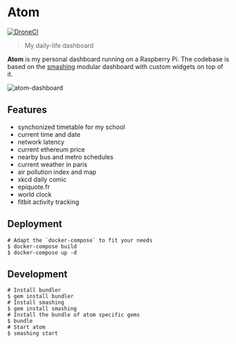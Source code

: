 # Atom

[![DroneCI](https://drone.obyn.io/api/badges/obynio/atom/status.svg)](https://drone.obyn.io/obynio/atom)

> My daily-life dashboard

**Atom** is my personal dashboard running on a Raspberry Pi. The codebase is based on the [smashing](https://github.com/Smashing/smashing) modular dashboard with custom widgets on top of it.

![atom-dashboard](https://user-images.githubusercontent.com/2095991/49384040-72152980-f71a-11e8-86bf-d25b29b54f52.png)

## Features

* synchonized timetable for my school
* current time and date
* network latency
* current ethereum price
* nearby bus and metro schedules
* current weather in paris
* air pollution index and map
* xkcd daily comic
* epiquote.fr
* world clock
* fitbit activity tracking

## Deployment

```
# Adapt the `docker-compose` to fit your needs
$ docker-compose build
$ docker-compose up -d
```

## Development

```
# Install bundler
$ gem install bundler
# Install smashing
$ gem install smashing
# Install the bundle of atom specific gems
$ bundle
# Start atom
$ smashing start
```
